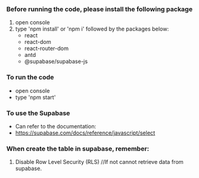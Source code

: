 ### Before running the code, please install the following package
1. open console
2. type 'npm install' or 'npm i' followed by the packages below:
    - react
    - react-dom
    - react-router-dom
    - antd
    - @supabase/supabase-js


### To run the code
- open console
- type 'npm start' 

### To use the Supabase
- Can refer to the documentation:
- https://supabase.com/docs/reference/javascript/select


### When create the table in supabase, remember:
1. Disable Row Level Security (RLS) //If not cannot retrieve data from supabase.
